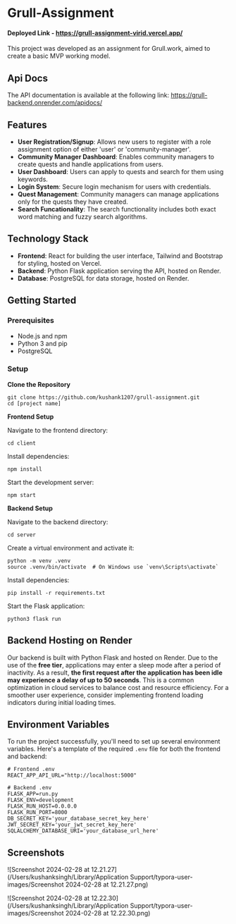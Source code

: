 # Grull-Assignment

#### Deployed Link  - https://grull-assignment-virid.vercel.app/

This project was developed as an assignment for Grull.work, aimed to create a basic MVP working model. 

## Api Docs
The API documentation is available at the following link: https://grull-backend.onrender.com/apidocs/

## Features

- **User Registration/Signup**: Allows new users to register with a role assignment option of either 'user' or 'community-manager'.
- **Community Manager Dashboard**: Enables community managers to create quests and handle applications from users.
- **User Dashboard**: Users can apply to quests and search for them using keywords. 
- **Login System**: Secure login mechanism for users with credentials.
- **Quest Management**: Community managers can manage applications only for the quests they have created.
- **Search Funcationality**: The search functionality includes both exact word matching and fuzzy search algorithms.

## Technology Stack

- **Frontend**: React for building the user interface, Tailwind and Bootstrap for styling, hosted on Vercel.
- **Backend**: Python Flask application serving the API, hosted on Render.
- **Database**: PostgreSQL for data storage, hosted on Render.

## Getting Started

### Prerequisites

- Node.js and npm
- Python 3 and pip
- PostgreSQL

### Setup

**Clone the Repository**

```
git clone https://github.com/kushank1207/grull-assignment.git
cd [project name]
```

**Frontend Setup**

Navigate to the frontend directory:

```
cd client
```

Install dependencies:

```
npm install
```

Start the development server:

```
npm start
```

**Backend Setup**

Navigate to the backend directory:

```
cd server
```

Create a virtual environment and activate it:

```
python -m venv .venv
source .venv/bin/activate  # On Windows use `venv\Scripts\activate`
```

Install dependencies:

```
pip install -r requirements.txt
```

Start the Flask application:

```
python3 flask run
```

## Backend Hosting on Render 

Our backend is built with Python Flask and hosted on Render. Due to the use of the **free tier**, applications may enter a sleep mode after a period of inactivity. As a result, **the first request after the application has been idle may experience a delay of up to 50 seconds**. This is a common optimization in cloud services to balance cost and resource efficiency. For a smoother user experience, consider implementing frontend loading indicators during initial loading times. 

## Environment Variables

To run the project successfully, you'll need to set up several environment variables. Here's a template of the required `.env` file for both the frontend and backend: 

```env
# Frontend .env
REACT_APP_API_URL="http://localhost:5000"
```

```
# Backend .env
FLASK_APP=run.py
FLASK_ENV=development
FLASK_RUN_HOST=0.0.0.0
FLASK_RUN_PORT=8000
DB_SECRET_KEY='your_database_secret_key_here'
JWT_SECRET_KEY='your_jwt_secret_key_here'
SQLALCHEMY_DATABASE_URI='your_database_url_here'
```

## Screenshots

![Screenshot 2024-02-28 at 12.21.27](/Users/kushanksingh/Library/Application Support/typora-user-images/Screenshot 2024-02-28 at 12.21.27.png)

![Screenshot 2024-02-28 at 12.22.30](/Users/kushanksingh/Library/Application Support/typora-user-images/Screenshot 2024-02-28 at 12.22.30.png)
